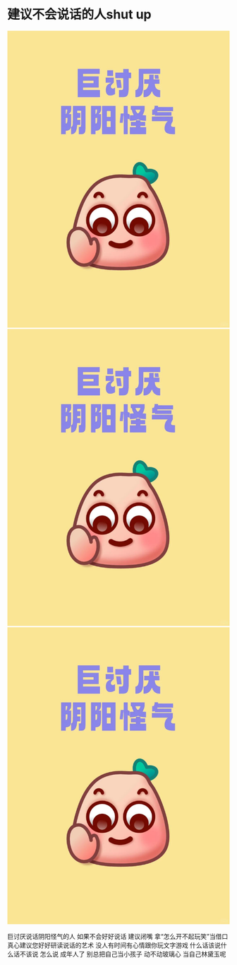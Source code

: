 # 建议不会说话的人shut up

![](img/69bf1cb7-7671-4d24-9247-2828bcd081dc.jpg)
![](img/e9c40959-f65f-4e50-af27-5516498964d1.jpg)
![](img/63abfd70-741d-4930-a8df-5aef2203cb5d.jpg)

巨讨厌说话阴阳怪气的人
如果不会好好说话 建议闭嘴
拿“怎么开不起玩笑”当借口
真心建议您好好研读说话的艺术
没人有时间有心情跟你玩文字游戏
什么话该说什么话不该说 怎么说
成年人了 别总把自己当小孩子
动不动玻璃心 当自己林黛玉呢